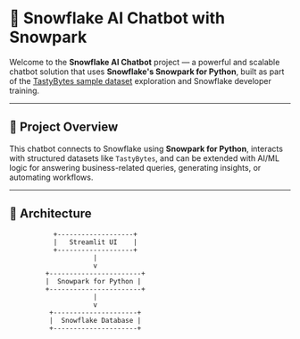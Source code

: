 # 🧠 Snowflake AI Chatbot with Snowpark

Welcome to the **Snowflake AI Chatbot** project — a powerful and scalable chatbot solution that uses **Snowflake's Snowpark for Python**, built as part of the [TastyBytes sample dataset](https://docs.snowflake.com/en/user-guide/sample-data-tastybytes) exploration and Snowflake developer training.

---

## 📌 Project Overview

This chatbot connects to Snowflake using **Snowpark for Python**, interacts with structured datasets like `TastyBytes`, and can be extended with AI/ML logic for answering business-related queries, generating insights, or automating workflows.

---

## 🧱 Architecture

```plaintext
           +-------------------+
           |   Streamlit UI    |
           +-------------------+
                     |
                     v
         +-----------------------+
         |  Snowpark for Python |
         +-----------------------+
                     |
                     v
          +---------------------+
          |  Snowflake Database |
          +---------------------+
